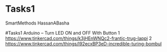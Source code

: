 # Tasks1
SmartMethods
HassanABasha

#Tasks1
Arduino – Turn LED ON and OFF With Button
1 https://www.tinkercad.com/things/k3jHEnWNQc2-frantic-trug-lappi
2 https://www.tinkercad.com/things/l92ecxBP3eD-incredible-turing-bombul
